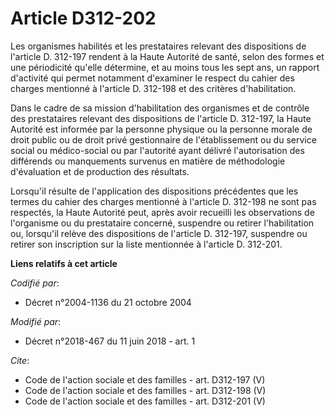 # Article D312-202

Les organismes habilités et les prestataires relevant des dispositions de l'article D. 312-197 rendent à la Haute Autorité de
santé, selon des formes et une périodicité qu'elle détermine, et au moins tous les sept ans, un rapport d'activité qui permet
notamment d'examiner le respect du cahier des charges mentionné à l'article D. 312-198 et des critères d'habilitation.

Dans le cadre de sa mission d'habilitation des organismes et de contrôle des prestataires relevant des dispositions de
l'article D. 312-197, la Haute Autorité est informée par la personne physique ou la personne morale de droit public ou de
droit privé gestionnaire de l'établissement ou du service social ou médico-social ou par l'autorité ayant délivré
l'autorisation des différends ou manquements survenus en matière de méthodologie d'évaluation et de production des résultats.

Lorsqu'il résulte de l'application des dispositions précédentes que les termes du cahier des charges mentionné à l'article D.
312-198 ne sont pas respectés, la Haute Autorité peut, après avoir recueilli les observations de l'organisme ou du
prestataire concerné, suspendre ou retirer l'habilitation ou, lorsqu'il relève des dispositions de l'article D. 312-197,
suspendre ou retirer son inscription sur la liste mentionnée à l'article D. 312-201.

**Liens relatifs à cet article**

_Codifié par_:

  - Décret n°2004-1136 du 21 octobre 2004

_Modifié par_:

  - Décret n°2018-467 du 11 juin 2018 - art. 1

_Cite_:

  - Code de l'action sociale et des familles - art. D312-197 (V)
  - Code de l'action sociale et des familles - art. D312-198 (V)
  - Code de l'action sociale et des familles - art. D312-201 (V)
